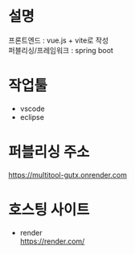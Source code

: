 # 설명
프론트엔드 : vue.js + vite로 작성<br>
퍼블리싱/프레임워크 : spring boot

# 작업툴
- vscode
- eclipse

# 퍼블리싱 주소
https://multitool-gutx.onrender.com

# 호스팅 사이트
- render <br/>
https://render.com/